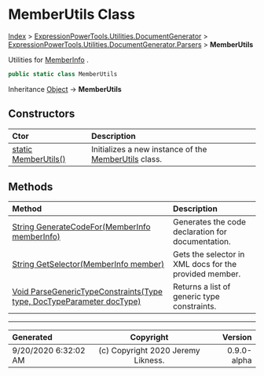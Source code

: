 ﻿# MemberUtils Class

[Index](../index.md) > [ExpressionPowerTools.Utilities.DocumentGenerator](ExpressionPowerTools.Utilities.DocumentGenerator.a.md) > [ExpressionPowerTools.Utilities.DocumentGenerator.Parsers](ExpressionPowerTools.Utilities.DocumentGenerator.Parsers.n.md) > **MemberUtils**

Utilities for [MemberInfo](https://docs.microsoft.com/dotnet/api/system.reflection.memberinfo) .

```csharp
public static class MemberUtils
```

Inheritance [Object](https://docs.microsoft.com/dotnet/api/system.object) → **MemberUtils**

## Constructors

| Ctor | Description |
| :-- | :-- |
| [static MemberUtils()](ExpressionPowerTools.Utilities.DocumentGenerator.Parsers.MemberUtils.ctor.md#static-memberutils) | Initializes a new instance of the [MemberUtils](ExpressionPowerTools.Utilities.DocumentGenerator.Parsers.MemberUtils.cs.md) class. |
## Methods

| Method | Description |
| :-- | :-- |
| [String GenerateCodeFor(MemberInfo memberInfo)](ExpressionPowerTools.Utilities.DocumentGenerator.Parsers.MemberUtils.GenerateCodeFor.m.md) | Generates the code declaration for documentation. |
| [String GetSelector(MemberInfo member)](ExpressionPowerTools.Utilities.DocumentGenerator.Parsers.MemberUtils.GetSelector.m.md) | Gets the selector in XML docs for the provided member. |
| [Void ParseGenericTypeConstraints(Type type, DocTypeParameter docType)](ExpressionPowerTools.Utilities.DocumentGenerator.Parsers.MemberUtils.ParseGenericTypeConstraints.m.md) | Returns a list of generic type constraints. |

---

| Generated | Copyright | Version |
| :-- | :-: | --: |
| 9/20/2020 6:32:02 AM | (c) Copyright 2020 Jeremy Likness. | 0.9.0-alpha |
